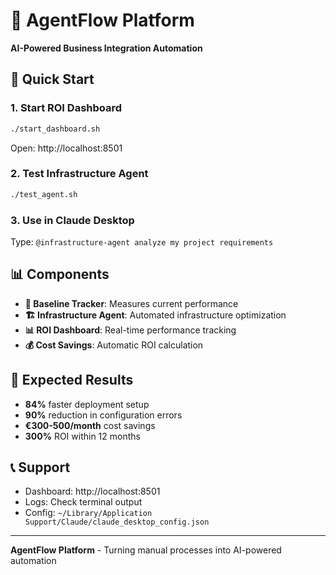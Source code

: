 # 🚀 AgentFlow Platform

**AI-Powered Business Integration Automation**

## 🎯 Quick Start

### 1. Start ROI Dashboard
```bash
./start_dashboard.sh
```
Open: http://localhost:8501

### 2. Test Infrastructure Agent
```bash
./test_agent.sh
```

### 3. Use in Claude Desktop
Type: `@infrastructure-agent analyze my project requirements`

## 📊 Components

- **🔬 Baseline Tracker**: Measures current performance
- **🏗️ Infrastructure Agent**: Automated infrastructure optimization  
- **📊 ROI Dashboard**: Real-time performance tracking
- **💰 Cost Savings**: Automatic ROI calculation

## 🎯 Expected Results

- **84%** faster deployment setup
- **90%** reduction in configuration errors
- **€300-500/month** cost savings
- **300%** ROI within 12 months

## 📞 Support

- Dashboard: http://localhost:8501
- Logs: Check terminal output
- Config: `~/Library/Application Support/Claude/claude_desktop_config.json`

---
**AgentFlow Platform** - Turning manual processes into AI-powered automation
